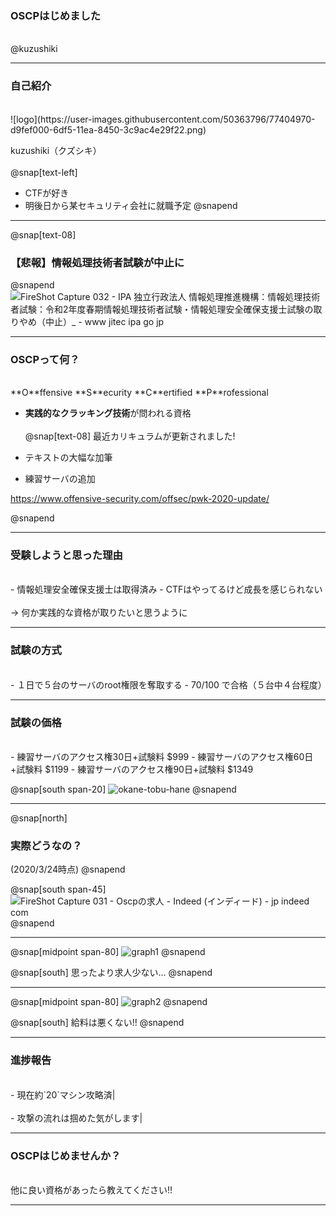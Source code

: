 ### OSCPはじめました
<br />
@kuzushiki

---

### 自己紹介
<br />
![logo](https://user-images.githubusercontent.com/50363796/77404970-d9fef000-6df5-11ea-8450-3c9ac4e29f22.png)

kuzushiki（クズシキ）
<br /><br />
@snap[text-left]
- CTFが好き
- 明後日から某セキュリティ会社に就職予定
@snapend

---

@snap[text-08]
### 【悲報】情報処理技術者試験が中止に
@snapend
<br />
![FireShot Capture 032 - IPA 独立行政法人 情報処理推進機構：情報処理技術者試験：令和2年度春期情報処理技術者試験・情報処理安全確保支援士試験の取りやめ（中止）_ - www jitec ipa go jp](https://user-images.githubusercontent.com/50363796/77411454-d1131c00-6dff-11ea-82e5-87c3ee6c8d36.png)

---

### OSCPって何？
<br />
**O**ffensive **S**ecurity **C**ertified **P**rofessional

- **実践的なクラッキング技術**が問われる資格
<br /><br />
@snap[text-08]
最近カリキュラムが更新されました!

- テキストの大幅な加筆
- 練習サーバの追加

https://www.offensive-security.com/offsec/pwk-2020-update/

@snapend

---

### 受験しようと思った理由
<br />
- 情報処理安全確保支援士は取得済み
- CTFはやってるけど成長を感じられない
<br /><br />
-> 何か実践的な資格が取りたいと思うように

---

### 試験の方式
<br />
- １日で５台のサーバのroot権限を奪取する
- 70/100 で合格（５台中４台程度）

---

### 試験の価格
<br />
- 練習サーバのアクセス権30日+試験料 $999
- 練習サーバのアクセス権60日+試験料 $1199
- 練習サーバのアクセス権90日+試験料 $1349

@snap[south span-20]
![okane-tobu-hane](https://user-images.githubusercontent.com/50363796/77404535-37df0800-6df5-11ea-9aba-0fd07d02df33.png)
@snapend

---

@snap[north]
### 実際どうなの？
(2020/3/24時点)
@snapend

@snap[south span-45]
![FireShot Capture 031 - Oscpの求人 - Indeed (インディード) - jp indeed com](https://user-images.githubusercontent.com/50363796/77404576-4cbb9b80-6df5-11ea-8bf0-1ceb2385fc5d.png)
@snapend

---

@snap[midpoint span-80]
![graph1](https://user-images.githubusercontent.com/50363796/77404622-5b09b780-6df5-11ea-9bc5-5a6f9247e9db.PNG)
@snapend

@snap[south]
思ったより求人少ない…
@snapend

---

@snap[midpoint span-80]
![graph2](https://user-images.githubusercontent.com/50363796/77404755-8d1b1980-6df5-11ea-9c56-5128277b3184.PNG)
@snapend

@snap[south]
給料は悪くない!!
@snapend

---

### 進捗報告
<br />
- 現在約`20`マシン攻略済|
<br /><br />
- 攻撃の流れは掴めた気がします|

---

### OSCPはじめませんか？
<br />
他に良い資格があったら教えてください!!

---
